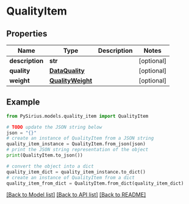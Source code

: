 # QualityItem


## Properties

Name | Type | Description | Notes
------------ | ------------- | ------------- | -------------
**description** | **str** |  | [optional] 
**quality** | [**DataQuality**](DataQuality.md) |  | [optional] 
**weight** | [**QualityWeight**](QualityWeight.md) |  | [optional] 

## Example

```python
from PySirius.models.quality_item import QualityItem

# TODO update the JSON string below
json = "{}"
# create an instance of QualityItem from a JSON string
quality_item_instance = QualityItem.from_json(json)
# print the JSON string representation of the object
print(QualityItem.to_json())

# convert the object into a dict
quality_item_dict = quality_item_instance.to_dict()
# create an instance of QualityItem from a dict
quality_item_from_dict = QualityItem.from_dict(quality_item_dict)
```
[[Back to Model list]](../README.md#documentation-for-models) [[Back to API list]](../README.md#documentation-for-api-endpoints) [[Back to README]](../README.md)


